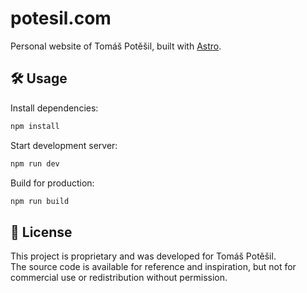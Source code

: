 # potesil.com

Personal website of Tomáš Potěšil, built with [Astro](https://astro.build/).

## 🛠️ Usage

Install dependencies:

```sh
npm install
```

Start development server:

```sh
npm run dev
```

Build for production:

```sh
npm run build
```

##

## 📄 License

This project is proprietary and was developed for Tomáš Potěšil.  
The source code is available for reference and inspiration, but not for commercial use or redistribution without permission.